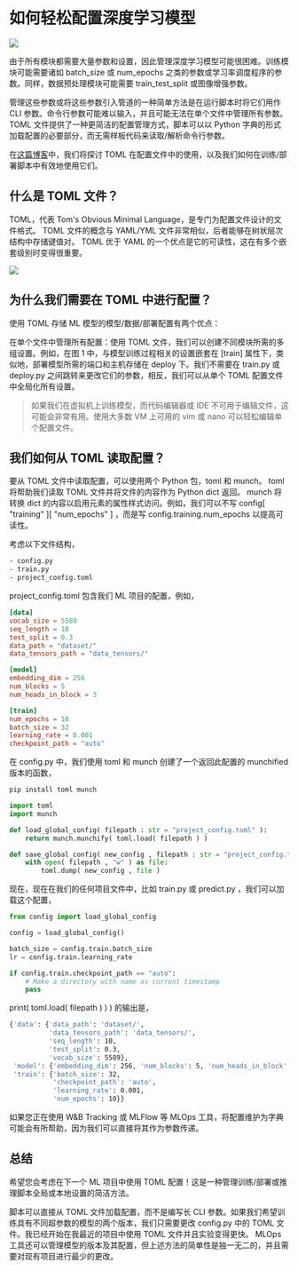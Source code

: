 # 如何轻松配置深度学习模型

![](https://s2.loli.net/2023/06/18/K8IHTY2bD3wyg7V.png)



由于所有模块都需要大量参数和设置，因此管理深度学习模型可能很困难。训练模块可能需要诸如 batch_size 或 num_epochs 之类的参数或学习率调度程序的参数。同样，数据预处理模块可能需要 train_test_split 或图像增强参数。

管理这些参数或将这些参数引入管道的一种简单方法是在运行脚本时将它们用作 CLI 参数。命令行参数可能难以输入，并且可能无法在单个文件中管理所有参数。 TOML 文件提供了一种更简洁的配置管理方式，脚本可以以 Python 字典的形式加载配置的必要部分，而无需样板代码来读取/解析命令行参数。

在[这篇博客](https://towardsdatascience.com/managing-deep-learning-models-easily-with-toml-configurations-fb680b9deabe "Source")中，我们将探讨 TOML 在配置文件中的使用，以及我们如何在训练/部署脚本中有效地使用它们。



## 什么是 TOML 文件？

TOML，代表 Tom's Obvious Minimal Language，是专门为配置文件设计的文件格式。 TOML 文件的概念与 YAML/YML 文件非常相似，后者能够在树状层次结构中存储键值对。 TOML 优于 YAML 的一个优点是它的可读性，这在有多个嵌套级别时变得很重要。

![](https://s2.loli.net/2023/06/18/1FBTozZrufU7sl8.png)



## 为什么我们需要在 TOML 中进行配置？

使用 TOML 存储 ML 模型的模型/数据/部署配置有两个优点：

在单个文件中管理所有配置：使用 TOML 文件，我们可以创建不同模块所需的多组设置。例如，在图 1 中，与模型训练过程相关的设置嵌套在 [train] 属性下，类似地，部署模型所需的端口和主机存储在 deploy 下。我们不需要在 train.py 或 deploy.py 之间跳转来更改它们的参数，相反，我们可以从单个 TOML 配置文件中全局化所有设置。

> 如果我们在虚拟机上训练模型，而代码编辑器或 IDE 不可用于编辑文件，这可能会非常有用。使用大多数 VM 上可用的 vim 或 nano 可以轻松编辑单个配置文件。



## 我们如何从 TOML 读取配置？

要从 TOML 文件中读取配置，可以使用两个 Python 包，toml 和 munch。 toml 将帮助我们读取 TOML 文件并将文件的内容作为 Python dict 返回。 munch 将转换 dict 的内容以启用元素的属性样式访问。例如，我们可以不写 config[ "training" ][ "num_epochs" ] ，而是写 config.training.num_epochs 以提高可读性。

考虑以下文件结构，

```sh
- config.py
- train.py
- project_config.toml
```

project_config.toml 包含我们 ML 项目的配置，例如，

```toml
[data]
vocab_size = 5589
seq_length = 10
test_split = 0.3
data_path = "dataset/"
data_tensors_path = "data_tensors/"

[model]
embedding_dim = 256
num_blocks = 5
num_heads_in_block = 3

[train]
num_epochs = 10
batch_size = 32
learning_rate = 0.001
checkpoint_path = "auto"
```

在 config.py 中，我们使用 toml 和 munch 创建了一个返回此配置的 munchified 版本的函数，

```sh
pip install toml munch
```

```python
import toml
import munch

def load_global_config( filepath : str = "project_config.toml" ):
    return munch.munchify( toml.load( filepath ) )

def save_global_config( new_config , filepath : str = "project_config.toml" ):
    with open( filepath , "w" ) as file:
        toml.dump( new_config , file )
```

现在，现在在我们的任何项目文件中，比如 train.py 或 predict.py ，我们可以加载这个配置，

```python
from config import load_global_config

config = load_global_config()

batch_size = config.train.batch_size
lr = config.train.learning_rate

if config.train.checkpoint_path == "auto":
    # Make a directory with name as current timestamp
    pass
```

print( toml.load( filepath ) ) ) 的输出是，

```sh
{'data': {'data_path': 'dataset/',
          'data_tensors_path': 'data_tensors/',
          'seq_length': 10,
          'test_split': 0.3,
          'vocab_size': 5589},
 'model': {'embedding_dim': 256, 'num_blocks': 5, 'num_heads_in_block': 3},
 'train': {'batch_size': 32,
           'checkpoint_path': 'auto',
           'learning_rate': 0.001,
           'num_epochs': 10}}
```

如果您正在使用 W&B Tracking 或 MLFlow 等 MLOps 工具，将配置维护为字典可能会有所帮助，因为我们可以直接将其作为参数传递。



## 总结

希望您会考虑在下一个 ML 项目中使用 TOML 配置！这是一种管理训练/部署或推理脚本全局或本地设置的简洁方法。

脚本可以直接从 TOML 文件加载配置，而不是编写长 CLI 参数。如果我们希望训练具有不同超参数的模型的两个版本，我们只需要更改 config.py 中的 TOML 文件。我已经开始在我最近的项目中使用 TOML 文件并且实验变得更快。 MLOps 工具还可以管理模型的版本及其配置，但上述方法的简单性是独一无二的，并且需要对现有项目进行最少的更改。

